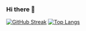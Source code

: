 ### Hi there 👋

[![GitHub Streak](http://github-readme-streak-stats.herokuapp.com?user=mustafaomereser&theme=dark&background=000000)](https://git.io/streak-stats) [![Top Langs](https://github-readme-stats.vercel.app/api/top-langs/?username=mustafaomereser&layout=compact&theme=vision-friendly-dark)](https://github.com/anuraghazra/github-readme-stats)
